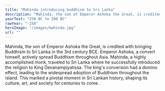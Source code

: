```yaml
---
title: "Mahinda introducing buddhism to Sri Lanka"
description: "Mahinda, the son of Emperor Ashoka the Great, is credited with bringing Buddhism to Sri Lanka in the 3rd century BCE. Emperor Ashoka, a convert himself, actively spread Buddhism throughout Asia. Mahinda, a highly accomplished monk, traveled to Sri Lanka where he successfully introduced the religion to King Devanampiyatissa. The king's conversion had a domino effect, leading to the widespread adoption of Buddhism throughout the island. This marked a pivotal moment in Sri Lankan history, shaping its culture, art, and society for centuries to come."
yearText: "250 BC to 200 BC"
rawYear: "-250"
heroImage: "/images/mahinda.jpg"
url: ""
---
```


Mahinda, the son of Emperor Ashoka the Great, is credited with bringing Buddhism to Sri Lanka in the 3rd century BCE. Emperor Ashoka, a convert himself, actively spread Buddhism throughout Asia. Mahinda, a highly accomplished monk, traveled to Sri Lanka where he successfully introduced the religion to King Devanampiyatissa. The king's conversion had a domino effect, leading to the widespread adoption of Buddhism throughout the island. This marked a pivotal moment in Sri Lankan history, shaping its culture, art, and society for centuries to come.
